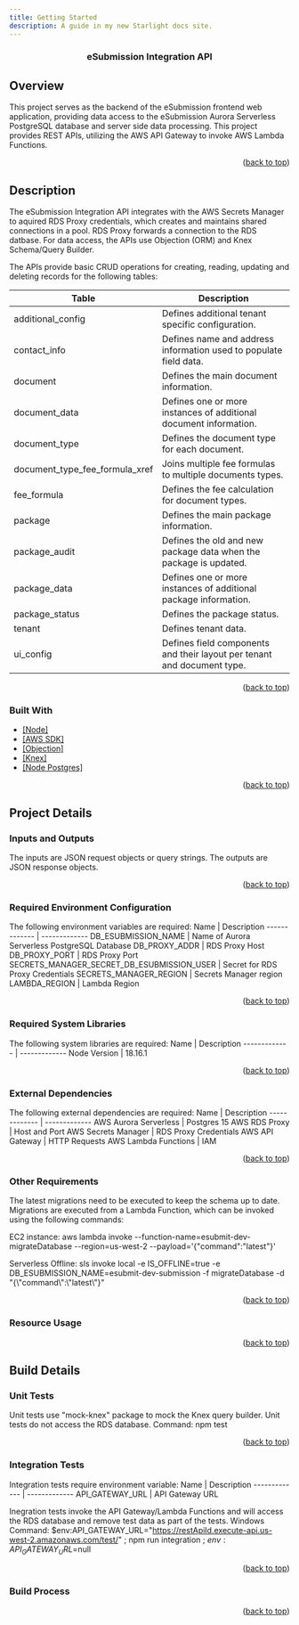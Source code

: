 ```yaml
---
title: Getting Started
description: A guide in my new Starlight docs site.
---
```


<a name="readme-top"></a>

<h3 align="center">eSubmission Integration API</h3>

## Overview
<p>
  This project serves as the backend of the eSubmission frontend web application, providing data access to the eSubmission Aurora Serverless PostgreSQL database and server side data processing. This project provides REST APIs, utilizing the AWS API Gateway to invoke AWS Lambda Functions.
</p>
<p align="right">(<a href="#readme-top">back to top</a>)</p>


## Description
<p>
  The eSubmission Integration API integrates with the AWS Secrets Manager to aquired RDS Proxy credentials, which creates and maintains shared connections in a pool. RDS Proxy forwards a connection to the RDS datbase. For data access, the APIs use Objection (ORM) and Knex Schema/Query Builder.
</p>
The APIs provide basic CRUD operations for creating, reading, updating and deleting records for the following tables:

Table | Description
------------- | -------------
additional_config | Defines additional tenant specific configuration.
contact_info | Defines name and address information used to populate field data.
document | Defines the main document information.
document_data | Defines one or more instances of additional document information.
document_type | Defines the document type for each document.
document_type_fee_formula_xref | Joins multiple fee formulas to multiple documents types.
fee_formula | Defines the fee calculation for document types.
package | Defines the main package information.
package_audit | Defines the old and new package data when the package is updated.
package_data | Defines one or more instances of additional package information.
package_status | Defines the package status.
tenant | Defines tenant data.
ui_config | Defines field components and their layout per tenant and document type.
<p align="right">(<a href="#readme-top">back to top</a>)</p>


### Built With
* [[Node]][Node-url]
* [[AWS SDK]][AWS SDK-url]
* [[Objection]][Objection-url]
* [[Knex]][Knex-url]
* [[Node Postgres]][Node Postgres-url]
<p align="right">(<a href="#readme-top">back to top</a>)</p>


## Project Details
### Inputs and Outputs
<p>
  The inputs are JSON request objects or query strings. The outputs are JSON response objects.
</p>
<p align="right">(<a href="#readme-top">back to top</a>)</p>


### Required Environment Configuration
The following environment variables are required:
Name | Description
------------- | -------------
DB_ESUBMISSION_NAME | Name of Aurora Serverless PostgreSQL Database
DB_PROXY_ADDR | RDS Proxy Host
DB_PROXY_PORT | RDS Proxy Port
SECRETS_MANAGER_SECRET_DB_ESUBMISSION_USER | Secret for RDS Proxy Credentials
SECRETS_MANAGER_REGION | Secrets Manager region
LAMBDA_REGION | Lambda Region
<p align="right">(<a href="#readme-top">back to top</a>)</p>


### Required System Libraries
The following system libraries are required:
Name | Description
------------- | -------------
Node Version | 18.16.1
<p align="right">(<a href="#readme-top">back to top</a>)</p>


### External Dependencies
The following external dependencies are required:
Name | Description
------------- | -------------
AWS Aurora Serverless | Postgres 15
AWS RDS Proxy | Host and Port
AWS Secrets Manager | RDS Proxy Credentials
AWS API Gateway | HTTP Requests
AWS Lambda Functions | IAM
<p align="right">(<a href="#readme-top">back to top</a>)</p>


### Other Requirements
The latest migrations need to be executed to keep the schema up to date.
Migrations are executed from a Lambda Function, which can be invoked using the following commands:

EC2 instance:
aws lambda invoke --function-name=esubmit-dev-migrateDatabase --region=us-west-2 --payload='{"command":"latest"}'

Serverless Offline:
sls invoke local -e IS_OFFLINE=true -e DB_ESUBMISSION_NAME=esubmit-dev-submission -f migrateDatabase -d "{\\"command\\":\\"latest\\"}"
<p align="right">(<a href="#readme-top">back to top</a>)</p>


### Resource Usage
<p align="right">(<a href="#readme-top">back to top</a>)</p>


## Build Details
### Unit Tests
Unit tests use "mock-knex" package to mock the Knex query builder. Unit tests do not access the RDS database.
Command: npm test
<p align="right">(<a href="#readme-top">back to top</a>)</p>

### Integration Tests
Integration tests require environment variable:
Name | Description
------------- | -------------
API_GATEWAY_URL | API Gateway URL

Inegration tests invoke the API Gateway/Lambda Functions and will access the RDS database and remove test data as part of the tests.
Windows Command: $env:API_GATEWAY_URL="https://restApiId.execute-api.us-west-2.amazonaws.com/test/" ; npm run integration ; $env:API_GATEWAY_URL=$null
<p align="right">(<a href="#readme-top">back to top</a>)</p>

### Build Process
<p align="right">(<a href="#readme-top">back to top</a>)</p>


<!-- MARKDOWN LINKS & IMAGES -->
[Node-url]: https://nodejs.org/en
[AWS SDK-url]: https://docs.aws.amazon.com/AWSJavaScriptSDK/v3/latest/
[Objection-url]: https://vincit.github.io/objection.js/
[Knex-url]: https://knexjs.org/
[Node Postgres-url]: https://node-postgres.com/


<!--
Acceptance criteria

1. README
   A README file exists at the top level of the project's code repository. The
   file contains:

   A. An overview of the relationship between the project and its parent project
      Example:
         This program is a Cloud Access backend microservice.

   B. A plain English description of the project's function
      Example:
         This Node.js program accepts HTTP requests related to document filings.
         For each valid filing submission, the program stores filing data in
         object storage and emits an AMQP message to the Kofile Filing Service
         queue. The program also responds to filing status requests.

   C. A brief description of inputs & outputs
      Example:
         This program accepts control input exclusively via Remote Procedure
         Calls. It outputs AMQP messages, and also periodically POSTs formatted
         status reports to the Report Collector service.

   D. Required environment configuration
      Example:
         The following environment variables are required:
            BIND_ADDR
            BIND_PORT
            CONFIGURATION_SERVICE_URL
            DB_HOST
            DB_PORT
            DB_NAME
            DB_USER
            DB_PASS
            JWT_ISSUER_PRIV_KEY
            LOG_LEVEL
            NODE_ENV
            RABBITMQ_VHOST
            USE_TLS

   E. Required system libraries
      Exmaple:
        The following system libraries are required:
           libpng
           libtiff

   F. External dependencies
      Example:
         The program won't start without:
            AWS S3 (write-only access)
            configuration-service
         The program relies on for full functionality:
            SMTP mail sender

   G. Other requirements
      Example:
         This program requires .NET 5 and will NOT run self-contained.

   H. Resource usage, to the extent known
      Example:
         This program is multi-core aware, and is capable of efficiently
         utilizing up to 16 simultaneous cores. The number of cores available
         to the program should be specified in the AVAILABLE_CORES environment
         variable.

         This program requires no less than 2 GB of system memory to be able to
         parse an expected 10k rows of CSV data.

         This program writes large (up to 5 GB each) temporary files to disk.
         Under normal expected use, there may be up to 5 such temp files in use
         simultaneously.

   Note that a README file is an addition to, not a substitute for, other
   thorough documentation.

2. Unit tests
   A. Instructions exist describing how to execute unit tests
   B. At least one unit test exists
   C. All existing unit tests pass

3. Integration tests
   A. Instructions exist describing how to execute integration tests
   B. At least one integration test exists
   C. All existing integration tests pass

4. Build process
   A. Instructions exist describing how to build an artifact^
   B. Build steps produce a working artifact

   Example:
      To build, test, and archive an artifact for this program, execute the
      following command sequence:
         git clone ssh://git@github.com/kofile/laminar-service
         cd laminar-service
         npm install
         npm run build
         npm run test
         npm run archive

   ^ An artifact is a deployable object that contains the project in a runnable
   form, and complies with Kofile's deployment scheme (e.g. a compiled binary
   accompanied by support files in a .deb package, Node.js source code and
   node_modules gzipped into a file named for the branch HEAD).
>
